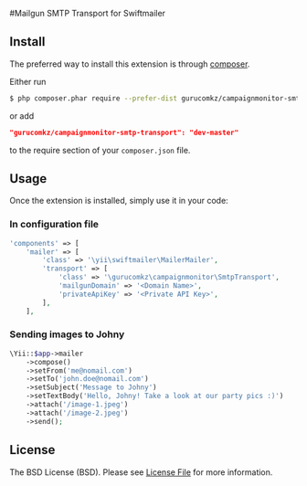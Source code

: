 #Mailgun SMTP Transport for Swiftmailer

## Install

The preferred way to install this extension is through [composer](http://getcomposer.org/download/).

Either run

```bash
$ php composer.phar require --prefer-dist gurucomkz/campaignmonitor-smtp-transport "dev-master"
```

or add

```json
"gurucomkz/campaignmonitor-smtp-transport": "dev-master"
```

to the require section of your `composer.json` file.


## Usage

Once the extension is installed, simply use it in your code:

### In configuration file ###

```php
'components' => [
    'mailer' => [
        'class' => '\yii\swiftmailer\MailerMailer',
        'transport' => [
            'class' => '\gurucomkz\campaignmonitor\SmtpTransport',
            'mailgunDomain' => '<Domain Name>',
            'privateApiKey' => '<Private API Key>',
        ],
    ],
```

### Sending images to Johny ###

```php
\Yii::$app->mailer
    ->compose()
    ->setFrom('me@nomail.com')
    ->setTo('john.doe@nomail.com')
    ->setSubject('Message to Johny')
    ->setTextBody('Hello, Johny! Take a look at our party pics :)')
    ->attach('/image-1.jpeg')
    ->attach('/image-2.jpeg')
    ->send();
```

## License

The BSD License (BSD). Please see [License File](LICENSE.md) for more information.
